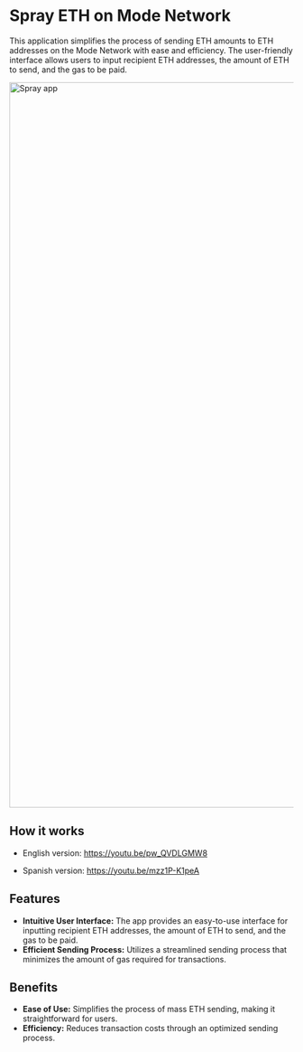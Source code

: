 # Spray ETH on Mode Network

This application simplifies the process of sending ETH amounts to ETH addresses on the Mode Network with ease and efficiency. The user-friendly interface allows users to input recipient ETH addresses, the amount of ETH to send, and the gas to be paid.

<img width="1284" alt="Spray app" src="https://github.com/wolfcito/mode-spray/assets/791301/89ce9e8c-26e1-4e7f-91a3-80239d738a2b">

## How it works

- English version: https://youtu.be/pw_QVDLGMW8

- Spanish version: https://youtu.be/mzz1P-K1peA

## Features

- **Intuitive User Interface:** The app provides an easy-to-use interface for inputting recipient ETH addresses, the amount of ETH to send, and the gas to be paid.
- **Efficient Sending Process:** Utilizes a streamlined sending process that minimizes the amount of gas required for transactions.

## Benefits

- **Ease of Use:** Simplifies the process of mass ETH sending, making it straightforward for users.
- **Efficiency:** Reduces transaction costs through an optimized sending process.
